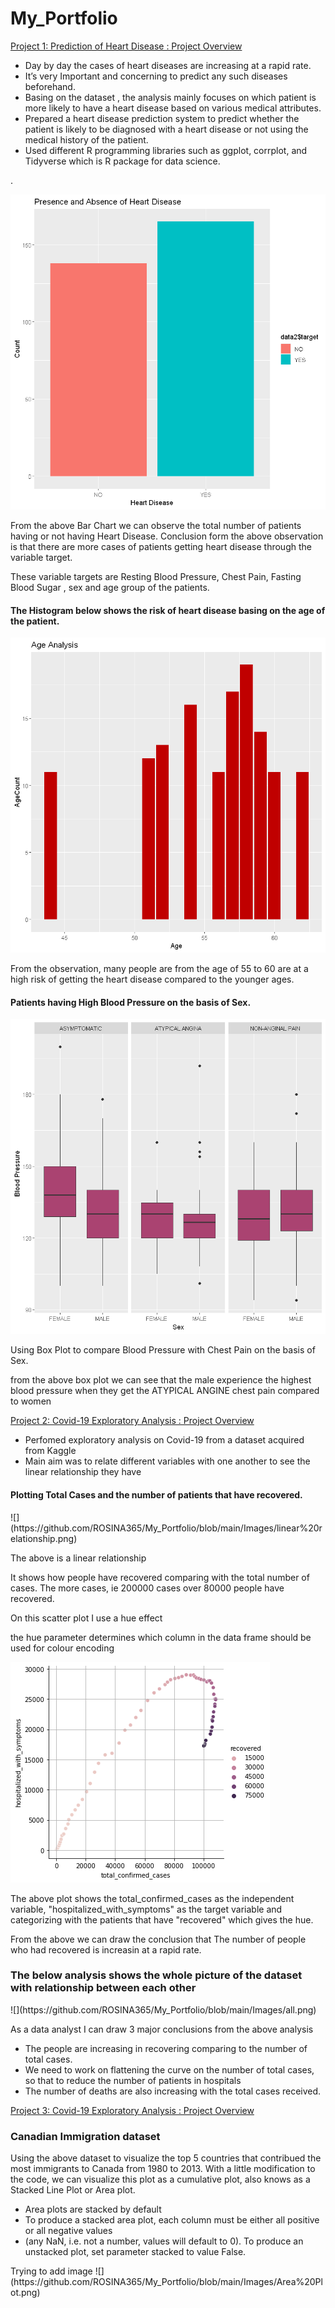 # My_Portfolio
[Project 1: Prediction of Heart Disease : Project Overview](https://github.com/ROSINA365/Prediction-of-Heart-Disease)
<ul>
<li>Day by day the cases of heart diseases are increasing at a rapid rate.</li>
<li>It’s very Important and concerning to predict any such diseases beforehand.</li>
<li>Basing on the dataset , the analysis mainly focuses on which patient is more
likely to have a heart disease based on various medical attributes. </li>
<li>Prepared a heart disease prediction system to predict whether the patient is likely to be diagnosed with a heart disease or not
using the medical history of the patient.</li>
<li>Used different R programming libraries such as ggplot, corrplot, and Tidyverse which is R package for data science.</li>

 </ul>.

![](https://github.com/ROSINA365/My_Portfolio/blob/main/Images/Bar%20Chart.png)

<p> From the above Bar Chart we can observe the total number of patients having or not having Heart
 Disease. 
 Conclusion form the above observation is that there are more cases of patients getting heart disease through the variable target.</p> 
<p> These variable targets are Resting Blood Pressure, Chest Pain, Fasting Blood Sugar , sex and age group of the patients. </p>

<h4>The Histogram below shows the risk of heart disease basing on the age of the patient.</h4>

![](https://github.com/ROSINA365/My_Portfolio/blob/main/Images/Histogram.png)
<p>From the observation, many people are from the age of 55 to 60 are at a high risk of getting the heart disease compared to the younger ages.<p>
 
 <h4>Patients having High Blood Pressure on the basis of Sex.</h4>

 ![](https://github.com/ROSINA365/My_Portfolio/blob/main/Images/boxplot1.png)
 <p>
 Using Box Plot to compare Blood Pressure with Chest Pain on the basis of Sex.</P>
 
<p>from the above box plot we can see that the male experience the highest blood pressure when they get the ATYPICAL ANGINE chest pain compared to women</p>


[Project 2: Covid-19 Exploratory Analysis : Project Overview](https://github.com/ROSINA365/covid-19-analysis)
<ul>
 <li>Perfomed exploratory analysis on Covid-19 from a dataset acquired from Kaggle</li>
 <li>Main aim was to relate different variables with one another to see the linear relationship they have</li>

</ul>

<h4>Plotting Total Cases and the number of patients that have recovered.</h4>
![](https://github.com/ROSINA365/My_Portfolio/blob/main/Images/linear%20relationship.png)

<p>The above is a linear relationship</p>

<p>It shows how people have recovered comparing with the total number of cases. 
 The more cases, ie 200000 cases over 80000 people have recovered.</p>
 
 <p>On this scatter plot I use a hue effect</p>
 <p>the hue parameter determines which column in the data frame should be used for colour encoding</p>
 
![](https://github.com/ROSINA365/My_Portfolio/blob/main/Images/linear.png)

<p> The above plot shows the total_confirmed_cases as the independent variable, "hospitalized_with_symptoms" as the target variable and
 categorizing with the patients that have "recovered" which gives the hue.</p>
 <p>From the above we can draw the conclusion that The number of people who had recovered is increasin at a rapid rate.</p>


<h3>The below analysis shows the whole picture of the dataset with relationship between each other</h3>
![](https://github.com/ROSINA365/My_Portfolio/blob/main/Images/all.png)

<p>As a data analyst I can draw 3 major conclusions from the above analysis</p>
<ul>
<li>The people are increasing in recovering comparing to the number of total cases.</li>
<li>We need to work on flattening the curve on the number of total cases, so that to reduce the number of patients in hospitals</li>
<li>The number of deaths are also increasing with the total cases received.</li>
</ul>

[Project 3: Covid-19 Exploratory Analysis : Project Overview](https://github.com/ROSINA365/covid-19-analysis)
<h3>Canadian Immigration dataset</h3>
<p> Using the above dataset to visualize the top 5 countries that contribued the most immigrants to Canada from 1980 to 2013.
With a little modification to the code, we can visualize this plot as a cumulative plot, also knows as a Stacked Line Plot or Area plot.</p>
<ul>
 <li>Area plots are stacked by default</li>
 <li>To produce a stacked area plot, each column must be either all positive or all negative values</li>
 <li>(any NaN, i.e. not a number, values will default to 0). To produce an unstacked plot, set parameter stacked to value False.</li>
 
</ul>
Trying to add image
![](https://github.com/ROSINA365/My_Portfolio/blob/main/Images/Area%20Plot.png)

 
